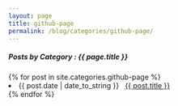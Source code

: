 ```yaml
---
layout: page
title: github-page
permalink: /blog/categories/github-page/
---
```


<h5> Posts by Category : {{ page.title }} </h5>

<div class="card">
{% for post in site.categories.github-page %}
 <li class="category-posts"><span>{{ post.date | date_to_string }}</span> &nbsp; <a href="{{ post.url }}">{{ post.title }}</a></li>
{% endfor %}
</div>